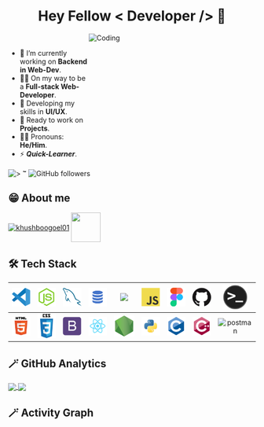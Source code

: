 <h1 align="center"> Hey Fellow < Developer /> 👋 </h1>
<p align='center'>
</p>

<img align="right" alt="Coding" width="340" height="250" src="https://cdn.dribbble.com/users/4382412/screenshots/15633275/media/085a014ebebde73e5cd510c93941f49a.gif">

<br />


- 🥇 I’m currently working on **Backend in Web-Dev**.
- 🧑‍💻 On my way to be a **Full-stack Web-Developer**.
- 🎯 Developing my skills in **UI/UX**.
- 💬 Ready to work on **Projects**.
- 👨‍🎓 Pronouns: **He/Him**.
- ⚡ **_Quick-Learner_**.


![>](https://komarev.com/ghpvc/?username=Ayush76-crypto&style=plastic&color=blueviolet) <sup>**~**</sup>
<img alt="GitHub followers" src="https://img.shields.io/github/followers/Ayush76-crypto?label=Ayush76-crypto&style=social">

## **😁 About me**

<p align="left">
<a href="https://www.facebook.com/profile.php?id=100070096233810"  target="blank"><img align="center" src="https://img.icons8.com/ios-filled/50/4a90e2/facebook--v1.png" alt="khushboogoel01" height="55" width="55" /></a>
<a href="https://www.instagram.com/ayushverma941/" target="blank"><img align="center" src="https://img.icons8.com/color/48/000000/instagram-new--v1.png" alt="" height="60" width="60" /></a>
<a href="https://www.linkedin.com/in/ayush-verma-6b5986202" target="blank"><img align="center" src="https://img.icons8.com/fluency/48/000000/linkedin.png" alt="" height="60" width="" /></a>
</p>


## 🛠 Tech Stack

|<img src="https://raw.githubusercontent.com/devicons/devicon/master/icons/vscode/vscode-original.svg" width=50> | <img src="https://raw.githubusercontent.com/devicons/devicon/master/icons/nodejs/nodejs-original.svg" width=50> | <img src="https://raw.githubusercontent.com/devicons/devicon/master/icons/mysql/mysql-original.svg" width="50"> | <img src="https://raw.githubusercontent.com/github/explore/80688e429a7d4ef2fca1e82350fe8e3517d3494d/topics/sql/sql.png" width="50"> | <img src="https://www.vectorlogo.zone/logos/git-scm/git-scm-icon.svg" width="50"> | <img src="https://raw.githubusercontent.com/devicons/devicon/master/icons/javascript/javascript-original.svg" width="50"> | <img src="https://github.com/devicons/devicon/blob/master/icons/figma/figma-original.svg" alt="c++" width="47"> | <img src="https://raw.githubusercontent.com/github/explore/78df643247d429f6cc873026c0622819ad797942/topics/github/github.png" alt="python" width="50">  | <img src="https://raw.githubusercontent.com/github/explore/80688e429a7d4ef2fca1e82350fe8e3517d3494d/topics/terminal/terminal.png" alt="php" width="50">  |  
|:-:|:-:|:-:|:-:|:-:|:-:|:-:|:-:|:-:|
|<img src="https://raw.githubusercontent.com/devicons/devicon/master/icons/html5/html5-original-wordmark.svg" alt="html5" width="50"> | <img src="https://raw.githubusercontent.com/devicons/devicon/master/icons/css3/css3-original-wordmark.svg" alt="css3" width="50" height="50"/> | <img src="https://raw.githubusercontent.com/devicons/devicon/master/icons/bootstrap/bootstrap-plain.svg" alt="boostrap" width="50"> | <img src="https://raw.githubusercontent.com/github/explore/80688e429a7d4ef2fca1e82350fe8e3517d3494d/topics/react/react.png" alt="android" width="50"> | <img src="https://raw.githubusercontent.com/github/explore/80688e429a7d4ef2fca1e82350fe8e3517d3494d/topics/nodejs/nodejs.png" alt="git" width="50"> | <img src="https://raw.githubusercontent.com/github/explore/80688e429a7d4ef2fca1e82350fe8e3517d3494d/topics/python/python.png" alt="heroku" width="50"> | <img src="https://raw.githubusercontent.com/devicons/devicon/master/icons/c/c-original.svg" alt="linux" width="50"> | <img src="https://raw.githubusercontent.com/devicons/devicon/master/icons/cplusplus/cplusplus-original.svg" alt="postman" width="50"> | <img src="https://www.vectorlogo.zone/logos/getpostman/getpostman-icon.svg" alt="postman" width="50"> | 


## 🪄 **GitHub Analytics**

<a href="https://github.com/Ayush76-crypto">
  <img align="center" src="https://github-readme-stats.vercel.app/api?username=Ayush76-crypto&show_icons=true&hide_border=false&title_color=7CF700&amp&icon_color=0081BE&amp&text_color=FEFEFE&amp&bg_color=000000"/>
</a>
<a href="https://github.com/Ayush76-crypto">
  <img align="center" height="195px" src="https://github-readme-stats.vercel.app/api/top-langs/?username=Ayush76-crypto&theme=chartreuse-dark&hide_langs_below=0" />
</a>

<!---
## 🪄 **Activity Graph**

[![Contribution Activity](https://activity-graph.herokuapp.com/graph?username=Ayush76-crypto&theme=react-dark)](https://github.com/Ayush76-crypto/github-readme-activity-graph) 
[![Contribution Activity](https://activity-graph.herokuapp.com/graph?username=Ayush76-crypto&theme=chartreuse-dark)](https://github.com/Ayush76-crypto/github-readme-activity-graph)
--->

## 🪄 **Activity Graph**

<!-- [![Contribution Activity](https://activity-graph.herokuapp.com/graph?username=Ayush76-crypto&theme=react-dark)](https://github.com/Ayush76-crypto/github-readme-activity-graph)  -->
<!-- [![Contribution Activity](https://activity-graph.herokuapp.com/graph?username=Ayush76-crypto&theme=chartreuse-dark)](https://github.com/Ayush76-crypto/github-readme-activity-graph) -->

[github]: https://github.com/Ayush76-crypto
[facebook]: https://www.facebook.com/profile.php?id=100070096233810
[instagram]: https://www.instagram.com/ayushverma941/
[linkedin]: https://www.linkedin.com/in/ayush-verma-6b5986202
